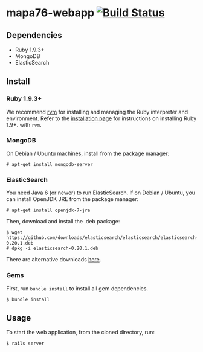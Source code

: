 mapa76-webapp [![Build Status](https://travis-ci.org/hhba/mapa76-webapp.png)](https://travis-ci.org/hhba/mapa76-webapp)
=============


Dependencies
------------

  * Ruby 1.9.3+
  * MongoDB
  * ElasticSearch


Install
-------

### Ruby 1.9.3+ ###

We recommend [rvm](https://rvm.io/rvm/install/) for installing and managing the
Ruby interpreter and environment. Refer to the [installation
page](https://rvm.io/rvm/install/) for instructions on installing Ruby 1.9+.
with `rvm`.

### MongoDB ###

On Debian / Ubuntu machines, install from the package manager:

    # apt-get install mongodb-server

### ElasticSearch ###

You need Java 6 (or newer) to run ElasticSearch. If on Debian / Ubuntu, you can
install OpenJDK JRE from the package manager:

    # apt-get install openjdk-7-jre

Then, download and install the .deb package:

    $ wget https://github.com/downloads/elasticsearch/elasticsearch/elasticsearch-0.20.1.deb
    # dpkg -i elasticsearch-0.20.1.deb

There are alternative downloads [here](http://www.elasticsearch.org/download/).

### Gems ###

First, run `bundle install` to install all gem dependencies.

    $ bundle install


Usage
-----

To start the web application, from the cloned directory, run:

    $ rails server

